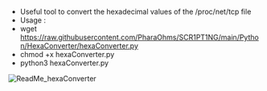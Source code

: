 + Useful tool to convert the hexadecimal values of the /proc/net/tcp file
+ Usage :
+ wget https://raw.githubusercontent.com/PharaOhms/SCR1PT1NG/main/Python/HexaConverter/hexaConverter.py
+ chmod +x hexaConverter.py
+ python3 hexaConverter.py

![ReadMe_hexaConverter](https://user-images.githubusercontent.com/98988642/172469731-916baae1-ee48-4720-a64e-cf23af2f617b.png)


